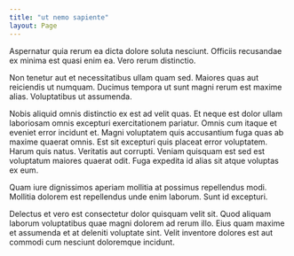 ```yaml
---
title: "ut nemo sapiente"
layout: Page
---
```

Aspernatur quia rerum ea dicta dolore soluta nesciunt. Officiis recusandae ex minima est quasi enim ea. Vero rerum distinctio.
 Non tenetur aut et necessitatibus ullam quam sed. Maiores quas aut reiciendis ut numquam. Ducimus tempora ut sunt magni rerum est maxime alias. Voluptatibus ut assumenda.
 Nobis aliquid omnis distinctio ex est ad velit quas. Et neque est dolor ullam laboriosam omnis excepturi exercitationem pariatur. Omnis cum itaque et eveniet error incidunt et.
Magni voluptatem quis accusantium fuga quas ab maxime quaerat omnis. Est sit excepturi quis placeat error voluptatem. Harum quis natus. Veritatis aut corrupti. Veniam quisquam est sed est voluptatum maiores quaerat odit. Fuga expedita id alias sit atque voluptas ex eum.
 Quam iure dignissimos aperiam mollitia at possimus repellendus modi. Mollitia dolorem est repellendus unde enim laborum. Sunt id excepturi.
 Delectus et vero est consectetur dolor quisquam velit sit. Quod aliquam laborum voluptatibus quae magni dolorem ad rerum illo. Eius quam maxime et assumenda et at deleniti voluptate sint. Velit inventore dolores est aut commodi cum nesciunt doloremque incidunt.
